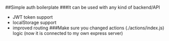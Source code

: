 ##Simple auth boilerplate
###It can be used with any kind of backend/API
* JWT token support
* localStorage support
* improved routing
###Make sure you changed actions (./actions/index.js) logic (now it is connected to my own express server)
